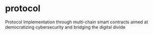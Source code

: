 # protocol
Protocol Implementation through multi-chain smart contracts aimed at democratizing cybersecurity and bridging the digital divide
